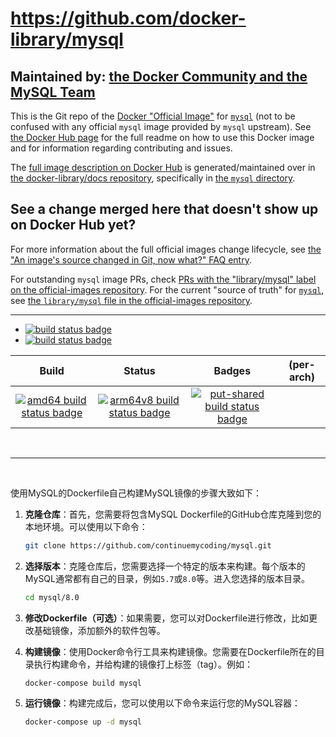 # https://github.com/docker-library/mysql

## Maintained by: [the Docker Community and the MySQL Team](https://github.com/docker-library/mysql)

This is the Git repo of the [Docker "Official Image"](https://github.com/docker-library/official-images#what-are-official-images) for [`mysql`](https://hub.docker.com/_/mysql/) (not to be confused with any official `mysql` image provided by `mysql` upstream). See [the Docker Hub page](https://hub.docker.com/_/mysql/) for the full readme on how to use this Docker image and for information regarding contributing and issues.

The [full image description on Docker Hub](https://hub.docker.com/_/mysql/) is generated/maintained over in [the docker-library/docs repository](https://github.com/docker-library/docs), specifically in [the `mysql` directory](https://github.com/docker-library/docs/tree/master/mysql).

## See a change merged here that doesn't show up on Docker Hub yet?

For more information about the full official images change lifecycle, see [the "An image's source changed in Git, now what?" FAQ entry](https://github.com/docker-library/faq#an-images-source-changed-in-git-now-what).

For outstanding `mysql` image PRs, check [PRs with the "library/mysql" label on the official-images repository](https://github.com/docker-library/official-images/labels/library%2Fmysql). For the current "source of truth" for [`mysql`](https://hub.docker.com/_/mysql/), see [the `library/mysql` file in the official-images repository](https://github.com/docker-library/official-images/blob/master/library/mysql).

---

-	[![build status badge](https://img.shields.io/github/actions/workflow/status/docker-library/mysql/ci.yml?branch=master&label=GitHub%20CI)](https://github.com/docker-library/mysql/actions?query=workflow%3A%22GitHub+CI%22+branch%3Amaster)
-	[![build status badge](https://img.shields.io/jenkins/s/https/doi-janky.infosiftr.net/job/update.sh/job/mysql.svg?label=Automated%20update.sh)](https://doi-janky.infosiftr.net/job/update.sh/job/mysql/)

| Build | Status | Badges | (per-arch) |
|:-:|:-:|:-:|:-:|
| [![amd64 build status badge](https://img.shields.io/jenkins/s/https/doi-janky.infosiftr.net/job/multiarch/job/amd64/job/mysql.svg?label=amd64)](https://doi-janky.infosiftr.net/job/multiarch/job/amd64/job/mysql/) | [![arm64v8 build status badge](https://img.shields.io/jenkins/s/https/doi-janky.infosiftr.net/job/multiarch/job/arm64v8/job/mysql.svg?label=arm64v8)](https://doi-janky.infosiftr.net/job/multiarch/job/arm64v8/job/mysql/) | [![put-shared build status badge](https://img.shields.io/jenkins/s/https/doi-janky.infosiftr.net/job/put-shared/job/light/job/mysql.svg?label=put-shared)](https://doi-janky.infosiftr.net/job/put-shared/job/light/job/mysql/) |

<!-- THIS FILE IS GENERATED BY https://github.com/docker-library/docs/blob/master/generate-repo-stub-readme.sh -->

<br>

---

<br>

使用MySQL的Dockerfile自己构建MySQL镜像的步骤大致如下：

1. **克隆仓库**：首先，您需要将包含MySQL Dockerfile的GitHub仓库克隆到您的本地环境。可以使用以下命令：

   ```bash
   git clone https://github.com/continuemycoding/mysql.git
   ```

2. **选择版本**：克隆仓库后，您需要选择一个特定的版本来构建。每个版本的MySQL通常都有自己的目录，例如`5.7`或`8.0`等。进入您选择的版本目录。

   ```bash
   cd mysql/8.0
   ```

3. **修改Dockerfile（可选）**：如果需要，您可以对Dockerfile进行修改，比如更改基础镜像，添加额外的软件包等。

4. **构建镜像**：使用Docker命令行工具来构建镜像。您需要在Dockerfile所在的目录执行构建命令，并给构建的镜像打上标签（tag）。例如：

   ```bash
   docker-compose build mysql
   ```

5. **运行镜像**：构建完成后，您可以使用以下命令来运行您的MySQL容器：

   ```bash
   docker-compose up -d mysql
   ```
